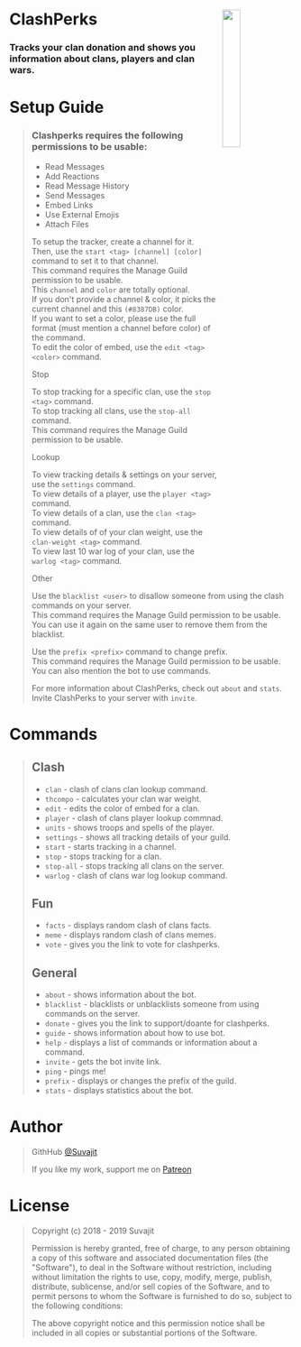 # ClashPerks <img src="https://cdn.discordapp.com/avatars/526971716711350273/02930f4bd9d483e116ee82c64288d8a7.webp?size=2048" width="25%" align="right"></a>

### Tracks your clan donation and shows you information about clans, players and clan wars.

# Setup Guide

> ### Clashperks requires the following permissions to be usable:
> - Read Messages
> - Add Reactions
> - Read Message History
> - Send Messages
> - Embed Links
> - Use External Emojis
> - Attach Files
>
> To setup the tracker, create a channel for it.<br>
> Then, use the `start <tag> [channel] [color]` command to set it to that channel.<br>
> This command requires the Manage Guild permission to be usable.<br>
> This `channel` and `color` are totally optional.<br>
> If you don't provide a channel & color, it picks the current channel and this `(#8387DB)` color.<br>
> If you want to set a color, please use the full format (must mention a channel before color) of the command.<br>
> To edit the color of embed, use the `edit <tag> <color>` command.<br>
>
> Stop
>
> To stop tracking for a specific clan, use the `stop <tag>` command.<br>
> To stop tracking all clans, use the `stop-all` command.<br>
> This command requires the Manage Guild permission to be usable.<br>
>
> Lookup
>
> To view tracking details & settings on your server, use the `settings` command.<br>
> To view details of a player, use the `player <tag>` command.<br>
> To view details of a clan, use the `clan <tag>` command.<br>
> To view details of of your clan weight, use the `clan-weight <tag>` command.<br>
> To view last 10 war log of your clan, use the `warlog <tag>` command.<br>
>
> Other
>
> Use the `blacklist <user>` to disallow someone from using the clash commands on your server.<br>
> This command requires the Manage Guild permission to be usable.<br>
> You can use it again on the same user to remove them from the blacklist.<br>
> 
> Use the `prefix <prefix>` command to change prefix.<br>
> This command requires the Manage Guild permission to be usable.<br>
> You can also mention the bot to use commands.<br>
>
> For more information about ClashPerks, check out `about` and `stats`.<br>
> Invite ClashPerks to your server with `invite`.<br>

# Commands

> ## Clash
>
> - `clan` - clash of clans clan lookup command.
> - `thcompo` - calculates your clan war weight.
> - `edit` - edits the color of embed for a clan.
> - `player` - clash of clans player lookup commnad.
> - `units` - shows troops and spells of the player.
> - `settings` - shows all tracking details of your guild.
> - `start` - starts tracking in a channel.
> - `stop` - stops tracking for a clan.
> - `stop-all` - stops tracking all clans on the server.
> - `warlog` - clash of clans war log lookup command.
> 
> ## Fun
> 
> - `facts` - displays random clash of clans facts.
> - `meme` - displays random clash of clans memes.
> - `vote` - gives you the link to vote for clashperks.
> 
> ## General
> 
> - `about` - shows information about the bot.
> - `blacklist` - blacklists or unblacklists someone from using commands on the server.
> - `donate` - gives you the link to support/doante for clashperks.
> - `guide` - shows information about how to use bot.
> - `help` - displays a list of commands or information about a command.
> - `invite` - gets the bot invite link.
> - `ping` - pings me!
> - `prefix` - displays or changes the prefix of the guild.
> - `stats` - displays statistics about the bot.

# Author

> GithHub [@Suvajit](https://github.com/esuvajit)
>
> If you like my work, support me on [Patreon](https://www.patreon.com/bePatron?u=14584309)

# License

> Copyright (c) 2018 - 2019 Suvajit
>
> Permission is hereby granted, free of charge, to any person obtaining a copy
> of this software and associated documentation files (the "Software"), to deal
> in the Software without restriction, including without limitation the rights
> to use, copy, modify, merge, publish, distribute, sublicense, and/or sell
> copies of the Software, and to permit persons to whom the Software is
> furnished to do so, subject to the following conditions:
>
> The above copyright notice and this permission notice shall be included in all
> copies or substantial portions of the Software.